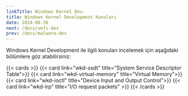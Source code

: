 ```yaml
---
linkTitle: Windows Kernel Dev.
title: Windows Kernel Development Konuları
date: 2024-08-30
next: /docs/uefi-dev
prev: /docs/malware-dev
---
```


Windows Kernel Development ile ilgili konuları incelemek için aşağıdaki bölümlere göz atabilirsiniz:

{{< cards >}}
  {{< card link="wkd-ssdt" title="System Service Descriptor Table">}}
  {{< card link="wkd-virtual-memory" title="Virtual Memory">}}
  {{< card link="wkd-ioctl" title="Device Input and Output Control">}}
  {{< card link="wkd-irp" title="I/O request packets" >}}
{{< /cards >}}

